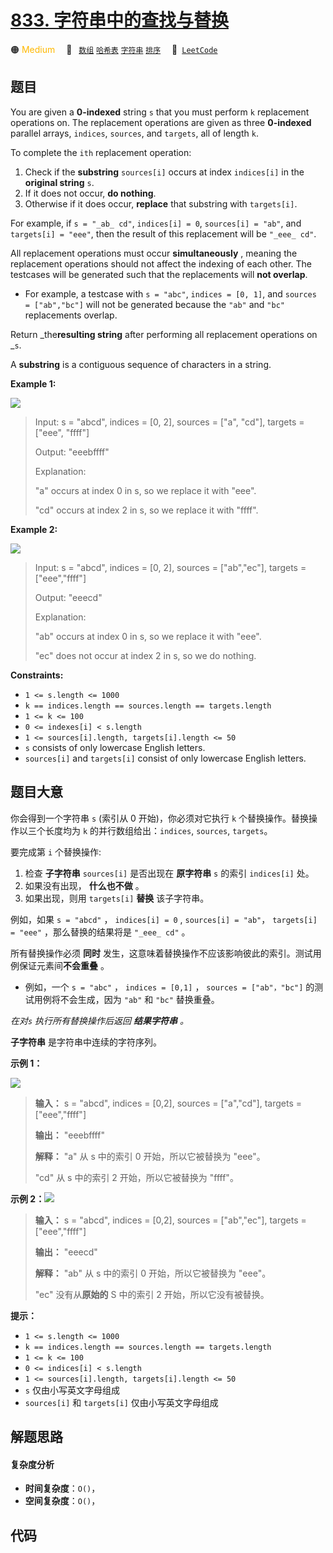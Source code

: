 # [833. 字符串中的查找与替换](https://leetcode.com/problems/find-and-replace-in-string)

🟠 <font color=#ffb800>Medium</font>&emsp; 🔖&ensp; [`数组`](/tag/array.md) [`哈希表`](/tag/hash-table.md) [`字符串`](/tag/string.md) [`排序`](/tag/sorting.md)&emsp; 🔗&ensp;[`LeetCode`](https://leetcode.com/problems/find-and-replace-in-string)

## 题目

You are given a **0-indexed** string `s` that you must perform `k` replacement
operations on. The replacement operations are given as three **0-indexed**
parallel arrays, `indices`, `sources`, and `targets`, all of length `k`.

To complete the `ith` replacement operation:

  1. Check if the **substring** `sources[i]` occurs at index `indices[i]` in the **original string** `s`.
  2. If it does not occur, **do nothing**.
  3. Otherwise if it does occur, **replace** that substring with `targets[i]`.

For example, if `s = "_ab_ cd"`, `indices[i] = 0`, `sources[i] = "ab"`, and
`targets[i] = "eee"`, then the result of this replacement will be `"_eee_
cd"`.

All replacement operations must occur **simultaneously** , meaning the
replacement operations should not affect the indexing of each other. The
testcases will be generated such that the replacements will **not overlap**.

  * For example, a testcase with `s = "abc"`, `indices = [0, 1]`, and `sources = ["ab","bc"]` will not be generated because the `"ab"` and `"bc"` replacements overlap.

Return _the**resulting string** after performing all replacement operations on
_`s`.

A **substring** is a contiguous sequence of characters in a string.



**Example 1:**

![](https://assets.leetcode.com/uploads/2021/06/12/833-ex1.png)

> Input: s = "abcd", indices = [0, 2], sources = ["a", "cd"], targets = ["eee", "ffff"]
> 
> Output: "eeebffff"
> 
> Explanation:
> 
> "a" occurs at index 0 in s, so we replace it with "eee".
> 
> "cd" occurs at index 2 in s, so we replace it with "ffff".

**Example 2:**

![](https://assets.leetcode.com/uploads/2021/06/12/833-ex2-1.png)

> Input: s = "abcd", indices = [0, 2], sources = ["ab","ec"], targets = ["eee","ffff"]
> 
> Output: "eeecd"
> 
> Explanation:
> 
> "ab" occurs at index 0 in s, so we replace it with "eee".
> 
> "ec" does not occur at index 2 in s, so we do nothing.

**Constraints:**

  * `1 <= s.length <= 1000`
  * `k == indices.length == sources.length == targets.length`
  * `1 <= k <= 100`
  * `0 <= indexes[i] < s.length`
  * `1 <= sources[i].length, targets[i].length <= 50`
  * `s` consists of only lowercase English letters.
  * `sources[i]` and `targets[i]` consist of only lowercase English letters.


## 题目大意

你会得到一个字符串 `s` (索引从 0 开始)，你必须对它执行 `k` 个替换操作。替换操作以三个长度均为 `k` 的并行数组给出：`indices`,
`sources`,  `targets`。

要完成第 `i` 个替换操作:

  1. 检查 **子字符串**  `sources[i]` 是否出现在 **原字符串** `s` 的索引 `indices[i]` 处。
  2. 如果没有出现， **什么也不做**  。
  3. 如果出现，则用 `targets[i]` **替换**  该子字符串。

例如，如果 `s = "abcd"` ， `indices[i] = 0` , `sources[i] = "ab"`， `targets[i] =
"eee"` ，那么替换的结果将是 `"_eee_ cd"` 。

所有替换操作必须 **同时** 发生，这意味着替换操作不应该影响彼此的索引。测试用例保证元素间**不会重叠** 。

  * 例如，一个 `s = "abc"` ，  `indices = [0,1]` ， `sources = ["ab"，"bc"]` 的测试用例将不会生成，因为 `"ab"` 和 `"bc"` 替换重叠。

_在对`s` 执行所有替换操作后返回 **结果字符串** 。_

**子字符串** 是字符串中连续的字符序列。



**示例 1：**

![](https://assets.leetcode.com/uploads/2021/06/12/833-ex1.png)

> 
> 
> 
> 
> 
> **输入：** s = "abcd", indices = [0,2], sources = ["a","cd"], targets = ["eee","ffff"]
> 
> **输出：** "eeebffff"
> 
> **解释：** "a" 从 s 中的索引 0 开始，所以它被替换为 "eee"。
> 
> "cd" 从 s 中的索引 2 开始，所以它被替换为 "ffff"。
> 
> 

**示例 2：**![](https://assets.leetcode.com/uploads/2021/06/12/833-ex2-1.png)

> 
> 
> 
> 
> 
> **输入：** s = "abcd", indices = [0,2], sources = ["ab","ec"], targets = ["eee","ffff"]
> 
> **输出：** "eeecd"
> 
> **解释：** "ab" 从 s 中的索引 0 开始，所以它被替换为 "eee"。
> 
> "ec" 没有从**原始的** S 中的索引 2 开始，所以它没有被替换。
> 
> 



**提示：**

  * `1 <= s.length <= 1000`
  * `k == indices.length == sources.length == targets.length`
  * `1 <= k <= 100`
  * `0 <= indices[i] < s.length`
  * `1 <= sources[i].length, targets[i].length <= 50`
  * `s` 仅由小写英文字母组成
  * `sources[i]` 和 `targets[i]` 仅由小写英文字母组成


## 解题思路

#### 复杂度分析

- **时间复杂度**：`O()`，
- **空间复杂度**：`O()`，

## 代码

```javascript

```